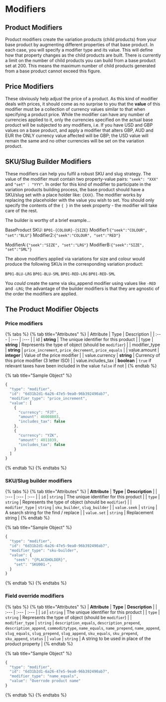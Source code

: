 # Modifiers

## Product Modifiers

Product modifiers create the variation products \(child products\) from your base product by augmenting different properties of that base product. In each case, you will specify a modifier type and its value. This will define how that property changes as the child products are built. There is currently a limit on the number of child products you can build from a base product set at 200. This means the maximum number of child products generated from a base product cannot exceed this figure.

## Price Modifiers

These obviously help adjust the price of a product. As this kind of modifier deals with prices, it should come as no surprise to you that the **value** of this modifier must be a collection of currency values similar to that when specifying a product price. While the modifier can have any number of currencies applied to it, only the currencies specified on the actual base product will be subjected to any modifiers, i.e. If you have USD and GBP values on a base product, and apply a modifier that alters GBP, AUD and EUR the ONLY currency value affected will be GBP; the USD value will remain the same and no other currencies will be set on the variation product.

## SKU/Slug Builder Modifiers

These modifiers can help you fulfil a robust SKU and slug strategy. The value of the modifier must contain two property-value pairs: `"seek": "XXX"` and `"set" : "YYY"`. In order for this kind of modifier to participate in the variation products building process, the base product should have a SKU/slug set with a place holder like: `{XXX}`. The modifier works by replacing the placeholder with the value you wish to set. You should only specify the contents of the `{ }` in the seek property - the modifier will take care of the rest.

The builder is worthy of a brief example...

BaseProduct SKU: `BP01-{COLOUR}-{SIZE}` Modifier1:`{"seek":"COLOUR", "set":"BLU"}` Modifier2:`{"seek":"COLOUR", "set":"RED"}`

ModifierA:`{"seek":"SIZE", "set":"LRG"}` ModifierB:`{"seek":"SIZE", "set":"SML"}`

The above modifiers applied via variations for size and colour would produce the following SKUs in the corresponding variation product:

`BP01-BLU-LRG` `BP01-BLU-SML` `BP01-RED-LRG` `BP01-RED-SML`

You _could_ create the same via sku\_append modifier using values like `-RED` and `-LRG`; the advantage of the builder modifiers is that they are agnostic of the order the modifiers are applied.

## The Product Modifier Objects

### Price modifiers

{% tabs %}
{% tab title="Attributes" %}
| Attribute | Type | Description |
| :--- | :--- | :--- |
| id | **string** | The unique identifier for this product |
| type | **string** | Represents the type of object \(should be `modifier`\) |
| modifier\_type | **string** | `price_increment`, `price_decrement`, `price_equals` |
| value.amount | **integer** | Value of the price modifier |
| value.currency | **string** | Currency of this price modifier \(3 letter ISO\) |
| value.includes\_tax | **boolean** | `true` if relevant taxes have been included in the value `false` if not |
{% endtab %}

{% tab title="Sample Object" %}
```javascript
{
  "type": "modifier",
  "id": "6d31b2d1-6a26-47e5-9ea0-96b392490ab7",
  "modifier_type": "price_increment",
  "value": [
    {
      "currency": "FJT",
      "amount": 46008803,
      "includes_tax": false
    },
    {
      "currency": "YZK",
      "amount": 4011039,
      "includes_tax": false
    }
  ]
}
```
{% endtab %}
{% endtabs %}

### SKU/Slug builder modifiers

{% tabs %}
{% tab title="Attributes" %}
| **Attribute** | **Type** | **Description** |
| :--- | :--- | :--- |
| `id` | `string` | The unique identifier for this product |
| `type` | `string` | Represents the type of object \(should be `modifier`\) |
| `modifier_type` | `string` | `sku_builder`, `slug_builder` |
| `value.seek` | `string` | A search string for the find / replace |
| `value.set` | `string` | Replacement string |
{% endtab %}

{% tab title="Sample Object" %}
```javascript
{
  "type": "modifier",
  "id": "6d31b2d1-6a26-47e5-9ea0-96b392490ab7",
  "modifier_type": "sku-builder",
  "value": {
    "seek": "{PLACEHOLDER}",
    "set": "SKU001-",
  }
}
```
{% endtab %}
{% endtabs %}

### Field override modifiers

{% tabs %}
{% tab title="Attributes" %}
| **Attribute** | **Type** | **Description** |
| :--- | :--- | :--- |
| `id` | `string` | The unique identifier for this product |
| `type` | `string` | Represents the type of object \(should be `modifier`\) |
| `modifier_type` | `string` | `description_equals`, `description_prepend`, `description_append`, `commoditytype`, `name_equals`, `name_prepend`, `name_append`, `slug_equals`, `slug_prepend`, `slug_append`, `sku_equals`, `sku_prepend`, `sku_append`, `status` |
| `value` | `string` | A string to be used in place of the product property |
{% endtab %}

{% tab title="Sample Object" %}
```javascript
{
  "type": "modifier",
  "id": "6d31b2d1-6a26-47e5-9ea0-96b392490ab7",
  "modifier_type": "name_equals",
  "value": "Overrode product name"
}
```
{% endtab %}
{% endtabs %}

